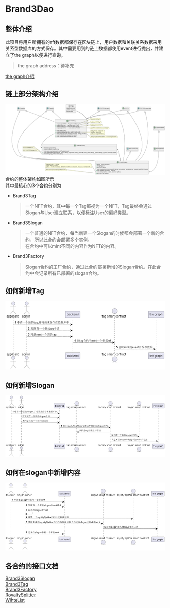 # Brand3Dao

## 整体介绍

此项目将用户所拥有的nft数据都保存在区块链上，用户数据和关联关系数据采用关系型数据库的方式保存。其中需要用到的链上数据都使用event进行抛出，并建立了the
graph以便进行查询。
> the graph address：待补充

[the graph介绍](https://thegraph.com/en/)

## 链上部分架构介绍

![img_1.png](img_1.png)
合约的整体架构如图所示  
其中最核心的3个合约分别为

* Brand3Tag
  > 一个NFT合约，其中每一个Tag都视为一个NFT，Tag最终会通过Slogan与User建立联系，以便标注User的偏好类型。
* Brand3Slogan
  > 一个普通的NFT合约，每当新建一个Slogan的时候都会部署一个新的合约，所以此合约会部署多个实例。  
  > 在合约中可以mint不同的内容作为NFT的内容。
* Brand3Factory
  > Slogan合约的工厂合约，通过此合约部署新增的Slogan合约。在此合约中会记录所有已部署的slogan合约。

## 如何新增Tag

![img.png](img.png)

## 如何新增Slogan

![img_2.png](img_2.png)

## 如何在slogan中新增内容

![img_3.png](img_3.png)

## 各合约的接口文档

[Brand3Slogan](./docs/BrandContractDoc.md)  
[Brand3Tag](./docs/TagContractDoc.md)  
[Brand3Factory](./docs/BrandFactoryContractDoc.md)  
[RoyaltySplitter](./docs/RoyaltySplitterDoc.md)  
[WihteList](./docs/WhiteListDoc.md)  

